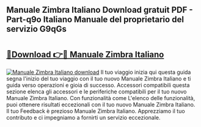 ## Manuale Zimbra Italiano Download gratuit PDF - Part-q9o Italiano Manuale del proprietario del servizio G9qGs

# <h2><a href="http://dfaae1o.blite.top/?on=Manuale+Zimbra+Italiano">🔗Download 👉🔴 Manuale Zimbra Italiano</a></h2>

[![Manuale Zimbra Italiano download](https://i.imgur.com/lujVjoI.png)](http://dfaae1o.blite.top/?on=Manuale+Zimbra+Italiano)
Il tuo viaggio inizia qui questa guida segna l'inizio del tuo viaggio con il tuo nuovo Manuale Zimbra Italiano e ti guida verso operazioni e gioia di successo. Accessori compatibili questa sezione elenca gli accessori e le periferiche compatibili per il tuo nuovo Manuale Zimbra Italiano. Con funzionalità come L'elenco delle funzionalità, puoi ottenere risultati eccezionali con il tuo nuovo Manuale Zimbra Italiano. Il tuo Feedback è prezioso Manuale Zimbra Italiano. Apprezziamo il tuo contributo e ci impegniamo a fornirti un servizio eccezionale.
